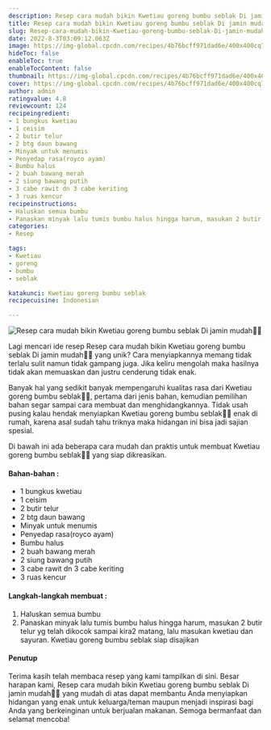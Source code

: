 ```yaml
---
description: Resep cara mudah bikin Kwetiau goreng bumbu seblak Di jamin mudah"
title: Resep cara mudah bikin Kwetiau goreng bumbu seblak Di jamin mudah
slug: Resep-cara-mudah-bikin-Kwetiau-goreng-bumbu-seblak-Di-jamin-mudah
date: 2022-8-3T03:09:12.063Z
image: https://img-global.cpcdn.com/recipes/4b76bcff971dad6e/400x400cq70/photo.jpg
hideToc: false
enableToc: true
enableTocContent: false
thumbnail: https://img-global.cpcdn.com/recipes/4b76bcff971dad6e/400x400cq70/photo.jpg
cover: https://img-global.cpcdn.com/recipes/4b76bcff971dad6e/400x400cq70/photo.jpg
author: admin
ratingvalue: 4.8
reviewcount: 124
recipeingredient:
- 1 bungkus kwetiau
- 1 ceisim
- 2 butir telur
- 2 btg daun bawang
- Minyak untuk menumis
- Penyedap rasa(royco ayam)
- Bumbu halus
- 2 buah bawang merah
- 2 siung bawang putih
- 3 cabe rawit dn 3 cabe keriting
- 3 ruas kencur
recipeinstructions:
- Haluskan semua bumbu
- Panaskan minyak lalu tumis bumbu halus hingga harum, masukan 2 butir telur yg telah dikocok sampai kira2 matang, lalu masukan kwetiau dan sayuran. Kwetiau goreng bumbu seblak siap disajikan
categories:
- Resep

tags:
- Kwetiau
- goreng
- bumbu
- seblak

katakunci: Kwetiau goreng bumbu seblak
recipecuisine: Indonesian

---
```


![Resep cara mudah bikin Kwetiau goreng bumbu seblak Di jamin mudah👩‍🍳](https://img-global.cpcdn.com/recipes/4b76bcff971dad6e/400x400cq70/photo.jpg)

Lagi mencari ide resep Resep cara mudah bikin Kwetiau goreng bumbu seblak Di jamin mudah👩‍🍳 yang unik? Cara menyiapkannya memang tidak terlalu sulit namun tidak gampang juga. Jika keliru mengolah maka hasilnya tidak akan memuaskan dan justru cenderung tidak enak.

Banyak hal yang sedikit banyak mempengaruhi kualitas rasa dari Kwetiau goreng bumbu seblak👩‍🍳, pertama dari jenis bahan, kemudian pemilihan bahan segar sampai cara membuat dan menghidangkannya. Tidak usah pusing kalau hendak menyiapkan Kwetiau goreng bumbu seblak👩‍🍳 enak di rumah, karena asal sudah tahu triknya maka hidangan ini bisa jadi sajian spesial.

Di bawah ini ada beberapa cara mudah dan praktis untuk membuat Kwetiau goreng bumbu seblak👩‍🍳 yang siap dikreasikan.

<!--inarticleads1-->

#### Bahan-bahan :

- 1 bungkus kwetiau
- 1 ceisim
- 2 butir telur
- 2 btg daun bawang
- Minyak untuk menumis
- Penyedap rasa(royco ayam)
- Bumbu halus
- 2 buah bawang merah
- 2 siung bawang putih
- 3 cabe rawit dn 3 cabe keriting
- 3 ruas kencur

<!--inarticleads2-->

#### Langkah-langkah membuat :

1. Haluskan semua bumbu
1. Panaskan minyak lalu tumis bumbu halus hingga harum, masukan 2 butir telur yg telah dikocok sampai kira2 matang, lalu masukan kwetiau dan sayuran. Kwetiau goreng bumbu seblak siap disajikan

#### Penutup

Terima kasih telah membaca resep yang kami tampilkan di sini. Besar harapan kami, Resep cara mudah bikin Kwetiau goreng bumbu seblak Di jamin mudah👩‍🍳 yang mudah di atas dapat membantu Anda menyiapkan hidangan yang enak untuk keluarga/teman maupun menjadi inspirasi bagi Anda yang berkeinginan untuk berjualan makanan. Semoga bermanfaat dan selamat mencoba!